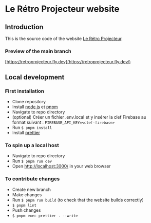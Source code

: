 # Le Rétro Projecteur website

## Introduction

This is the source code of the website [Le Rétro Projecteur](https://leretroprojecteur.com/).

### Preview of the main branch

[https://retroprojecteur.fly.dev](https://retroprojecteur.fly.dev/)

## Local development

### First installation

- Clone repository
- Install [node.js](https://nodejs.org/en/) et [pnpm](https://pnpm.io/installation#using-corepack)
- Navigate to repo directory
- (optional) Créer un fichier .env.local et y insérer la clef Firebase au format suivant : `FIREBASE_API_KEY=<clef-firebase>`
- Run `$ pnpm install`
- Install [prettier](https://prettier.io/docs/en/install.html)

### To spin up a local host

- Navigate to repo directory
- Run `$ pnpm run dev`
- Open [http://localhost:3000/](http://localhost:3000/) in your web browser

### To contribute changes

- Create new branch
- Make changes
- Run `$ pnpm run build` (to check that the website builds correctly)
- `$ pnpm lint`
- Push changes
- `$ pnpm exec prettier . --write`
